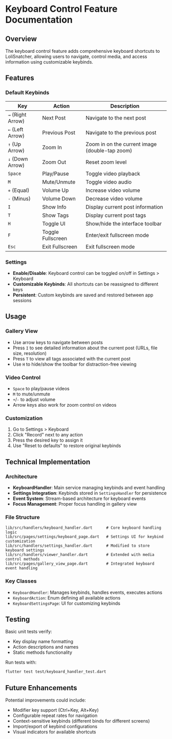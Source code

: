 # Keyboard Control Feature Documentation

## Overview

The keyboard control feature adds comprehensive keyboard shortcuts to LoliSnatcher, allowing users to navigate, control media, and access information using customizable keybinds.

## Features

### Default Keybinds

| Key | Action | Description |
|-----|--------|-------------|
| `→` (Right Arrow) | Next Post | Navigate to the next post |
| `←` (Left Arrow) | Previous Post | Navigate to the previous post |
| `↑` (Up Arrow) | Zoom In | Zoom in on the current image (double-tap zoom) |
| `↓` (Down Arrow) | Zoom Out | Reset zoom level |
| `Space` | Play/Pause | Toggle video playback |
| `M` | Mute/Unmute | Toggle video audio |
| `+` (Equal) | Volume Up | Increase video volume |
| `-` (Minus) | Volume Down | Decrease video volume |
| `I` | Show Info | Display current post information |
| `T` | Show Tags | Display current post tags |
| `H` | Toggle UI | Show/hide the interface toolbar |
| `F` | Toggle Fullscreen | Enter/exit fullscreen mode |
| `Esc` | Exit Fullscreen | Exit fullscreen mode |

### Settings

- **Enable/Disable**: Keyboard control can be toggled on/off in Settings > Keyboard
- **Customizable Keybinds**: All shortcuts can be reassigned to different keys
- **Persistent**: Custom keybinds are saved and restored between app sessions

## Usage

### Gallery View
- Use arrow keys to navigate between posts
- Press `I` to see detailed information about the current post (URLs, file size, resolution)
- Press `T` to view all tags associated with the current post
- Use `H` to hide/show the toolbar for distraction-free viewing

### Video Control
- `Space` to play/pause videos
- `M` to mute/unmute
- `+`/`-` to adjust volume
- Arrow keys also work for zoom control on videos

### Customization
1. Go to Settings > Keyboard
2. Click "Record" next to any action
3. Press the desired key to assign it
4. Use "Reset to defaults" to restore original keybinds

## Technical Implementation

### Architecture
- **KeyboardHandler**: Main service managing keybinds and event handling
- **Settings Integration**: Keybinds stored in `SettingsHandler` for persistence
- **Event System**: Stream-based architecture for keyboard events
- **Focus Management**: Proper focus handling in gallery view

### File Structure
```
lib/src/handlers/keyboard_handler.dart      # Core keyboard handling logic
lib/src/pages/settings/keyboard_page.dart   # Settings UI for keybind customization
lib/src/handlers/settings_handler.dart      # Modified to store keyboard settings
lib/src/handlers/viewer_handler.dart        # Extended with media control methods
lib/src/pages/gallery_view_page.dart        # Integrated keyboard event handling
```

### Key Classes
- `KeyboardHandler`: Manages keybinds, handles events, executes actions
- `KeyboardAction`: Enum defining all available actions
- `KeyboardSettingsPage`: UI for customizing keybinds

## Testing

Basic unit tests verify:
- Key display name formatting
- Action descriptions and names
- Static methods functionality

Run tests with:
```bash
flutter test test/keyboard_handler_test.dart
```

## Future Enhancements

Potential improvements could include:
- Modifier key support (Ctrl+Key, Alt+Key)
- Configurable repeat rates for navigation
- Context-sensitive keybinds (different binds for different screens)
- Import/export of keybind configurations
- Visual indicators for available shortcuts